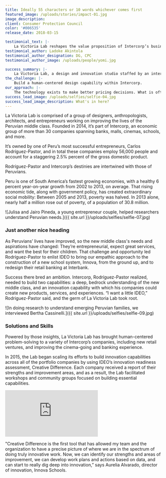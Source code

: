 ```yaml
---
title: Ideally 55 characters or 10 words whichever comes first
featured_image: /uploads/stories/impact-01.jpg
image_description:
client: Consumer Protection Council
color: '#006535'
release_date: 2018-03-15

testimonial_text: |-
    La Victoria Lab reshapes the value proposition of Intercorp’s businesses and, more important, shakes up our leadership’s mindset.
testimonial_author: Ladoke Akintola
testimonial_author_designation: DG, CPC
testimonial_author_image: /uploads/people/yomi.jpg

success_summary: |-
    La Victoria Lab, a design and innovation studio staffed by an interdisciplinary Intercorp and IDEO team, tasked with tackling business problems across the conglomerate’s portfolio of 33 companies.
the_challenge: |-
    Build a human-centered design capability within Intercorp.
our_approach: |-
    The technology exists to make better pricing decisions. What is often lacking, however, is a complete program that integrates the technology with the people on the front lines who will be using it and a system to sustain pricing excellence over time.
success_lead_image: /uploads/selfies/selfie-04.jpg
success_lead_image_description: What's in here?
---
```

La Victoria Lab is comprised of a group of designers, anthropologists, architects, and entrepreneurs working on improving the lives of the Peruvian middle class. Founded in 2014, it’s part of Intercorp, an economic group of more than 30 companies spanning banks, malls, cinemas, schools, and more. 

It’s owned by one of Peru’s most successful entrepreneurs, Carlos Rodríguez-Pastor, and in total these companies employ 56,000 people and account for a staggering 2.5% percent of the gross domestic product.

Rodríguez-Pastor and Intercorp’s destinies are intertwined with those of Peruvians. 

Peru is one of South America’s fastest growing economies, with a healthy 6 percent year-on-year growth from 2002 to 2013, on average. That rising economic tide, along with government policy, has created extraordinary social mobility: Between 2005 and 2013, poverty was halved. In 2013 alone, nearly half a million rose out of poverty, of a population of 30.8 million.

![Julisa and Jairo Pineda, a young entrepreneur couple, helped researchers understand Peruvian needs.]({{ site.url }}/uploads/selfies/selfie-07.jpg)

### Just another nice heading
As Peruvians’ lives have improved, so the new middle class's needs and aspirations have changed: They’re entrepreneurial, expect great services, and want the best for their children. That challenge and opportunity led Rodríguez-Pastor to enlist IDEO to bring our empathic approach to the construction of a new school system, Innova, from the ground up, and to redesign their retail banking at Interbank.

Success there bred an ambition. Intercorp, Rodríguez-Pastor realized, needed to build two capabilities: a deep, bedrock understanding of the new middle class, and an innovation capability with which his companies could create new products, services, and experiences. “I want a little IDEO,” Rodriguez-Pastor said, and the germ of La Victoria Lab took root.

![In doing research to understand emerging Peruvian families, we interviewed Bertha Cassinelli.]({{ site.url }}/uploads/selfies/selfie-09.jpg)

### Solutions and Skills
Powered by those insights, La Victoria Lab has brought human-centered problem-solving to a variety of Intercorp’s companies, including new retail ventures, and improving the cinema-going and banking experience.

In 2015, the Lab began scaling its efforts to build innovation capabilities across all of the portfolio companies by using IDEO’s innovation readiness assessment, Creative Difference. Each company received a report of their strengths and improvement areas, and as a result, the Lab facilitated workshops and community groups focused on building essential capabilities.

<iframe src="https://player.vimeo.com/video/261823353" frameborder="0" allowfullscreen></iframe>

"Creative Difference is the first tool that has allowed my team and the organization to have a precise picture of where we are in the spectrum of doing truly innovative work. Now, we can identify our strengths and areas of improvement, we can develop work plans and actions based on data,  and can start to really dig deep into innovation,” says Aurelia Alvarado, director of innovation, Innova Schools.